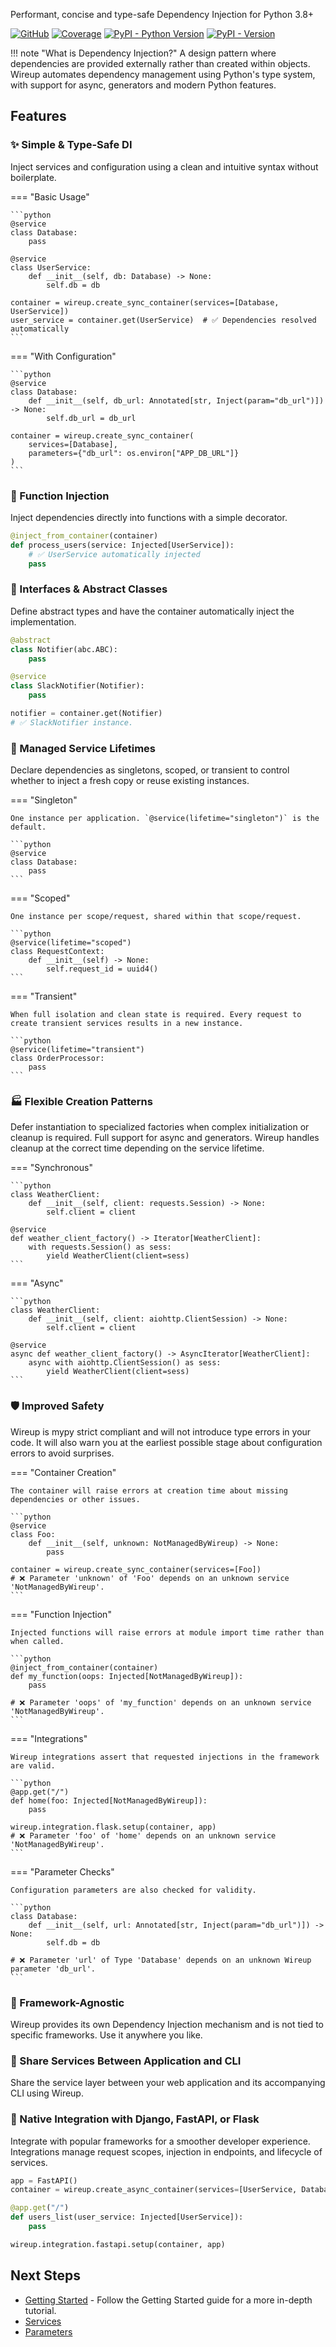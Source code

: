 Performant, concise and type-safe Dependency Injection for Python 3.8+

[![GitHub](https://img.shields.io/github/license/maldoinc/wireup)](https://github.com/maldoinc/wireup)
[![Coverage](https://img.shields.io/codeclimate/coverage/maldoinc/wireup?label=Coverage)](https://codeclimate.com/github/maldoinc/wireup)
[![PyPI - Python Version](https://img.shields.io/pypi/pyversions/wireup)](https://pypi.org/project/wireup/)
[![PyPI - Version](https://img.shields.io/pypi/v/wireup)](https://pypi.org/project/wireup/)

!!! note "What is Dependency Injection?"
    A design pattern where dependencies are provided externally rather than created within objects.
    Wireup automates dependency management using Python's type system, with support for async, generators and modern Python features.

## Features

### ✨ Simple & Type-Safe DI

Inject services and configuration using a clean and intuitive syntax without boilerplate.

=== "Basic Usage"

    ```python
    @service
    class Database:
        pass

    @service
    class UserService:
        def __init__(self, db: Database) -> None:
            self.db = db

    container = wireup.create_sync_container(services=[Database, UserService])
    user_service = container.get(UserService)  # ✅ Dependencies resolved automatically
    ```

=== "With Configuration"

    ```python
    @service
    class Database:
        def __init__(self, db_url: Annotated[str, Inject(param="db_url")]) -> None:
            self.db_url = db_url

    container = wireup.create_sync_container(
        services=[Database], 
        parameters={"db_url": os.environ["APP_DB_URL"]}
    )
    ```

### 🎯 Function Injection

Inject dependencies directly into functions with a simple decorator.

```python
@inject_from_container(container)
def process_users(service: Injected[UserService]):
    # ✅ UserService automatically injected
    pass
```

### 📝 Interfaces & Abstract Classes

Define abstract types and have the container automatically inject the implementation.

```python
@abstract
class Notifier(abc.ABC):
    pass

@service
class SlackNotifier(Notifier):
    pass

notifier = container.get(Notifier)
# ✅ SlackNotifier instance.
```

### 🔄 Managed Service Lifetimes

Declare dependencies as singletons, scoped, or transient to control whether to inject a fresh copy or reuse existing instances.

=== "Singleton"

    One instance per application. `@service(lifetime="singleton")` is the default.

    ```python
    @service
    class Database:
        pass
    ```

=== "Scoped"

    One instance per scope/request, shared within that scope/request.

    ```python
    @service(lifetime="scoped")
    class RequestContext:
        def __init__(self) -> None:
            self.request_id = uuid4()
    ```

=== "Transient"

    When full isolation and clean state is required. Every request to create transient services results in a new instance.

    ```python
    @service(lifetime="transient")
    class OrderProcessor:
        pass
    ```

### 🏭 Flexible Creation Patterns

Defer instantiation to specialized factories when complex initialization or cleanup is required.
Full support for async and generators. Wireup handles cleanup at the correct time depending on the service lifetime.

=== "Synchronous"

    ```python
    class WeatherClient:
        def __init__(self, client: requests.Session) -> None:
            self.client = client

    @service
    def weather_client_factory() -> Iterator[WeatherClient]:
        with requests.Session() as sess:
            yield WeatherClient(client=sess)
    ```

=== "Async"

    ```python
    class WeatherClient:
        def __init__(self, client: aiohttp.ClientSession) -> None:
            self.client = client

    @service
    async def weather_client_factory() -> AsyncIterator[WeatherClient]:
        async with aiohttp.ClientSession() as sess:
            yield WeatherClient(client=sess)
    ```

### 🛡️ Improved Safety

Wireup is mypy strict compliant and will not introduce type errors in your code. It will also warn you at the earliest possible stage about configuration errors to avoid surprises.

=== "Container Creation"

    The container will raise errors at creation time about missing dependencies or other issues.

    ```python
    @service
    class Foo:
        def __init__(self, unknown: NotManagedByWireup) -> None:
            pass

    container = wireup.create_sync_container(services=[Foo])
    # ❌ Parameter 'unknown' of 'Foo' depends on an unknown service 'NotManagedByWireup'.
    ```

=== "Function Injection"

    Injected functions will raise errors at module import time rather than when called.

    ```python
    @inject_from_container(container)
    def my_function(oops: Injected[NotManagedByWireup]):
        pass

    # ❌ Parameter 'oops' of 'my_function' depends on an unknown service 'NotManagedByWireup'.
    ```

=== "Integrations"

    Wireup integrations assert that requested injections in the framework are valid.

    ```python
    @app.get("/")
    def home(foo: Injected[NotManagedByWireup]):
        pass

    wireup.integration.flask.setup(container, app)
    # ❌ Parameter 'foo' of 'home' depends on an unknown service 'NotManagedByWireup'.
    ```

=== "Parameter Checks"

    Configuration parameters are also checked for validity.

    ```python
    class Database:
        def __init__(self, url: Annotated[str, Inject(param="db_url")]) -> None:
            self.db = db

    # ❌ Parameter 'url' of Type 'Database' depends on an unknown Wireup parameter 'db_url'.
    ```

### 📍 Framework-Agnostic

Wireup provides its own Dependency Injection mechanism and is not tied to specific frameworks. Use it anywhere you like.

### 🫶 Share Services Between Application and CLI

Share the service layer between your web application and its accompanying CLI using Wireup.

### 🔌 Native Integration with Django, FastAPI, or Flask

Integrate with popular frameworks for a smoother developer experience.
Integrations manage request scopes, injection in endpoints, and lifecycle of services.

```python
app = FastAPI()
container = wireup.create_async_container(services=[UserService, Database])

@app.get("/")
def users_list(user_service: Injected[UserService]):
    pass

wireup.integration.fastapi.setup(container, app)
```

## Next Steps

* [Getting Started](getting_started.md) - Follow the Getting Started guide for a more in-depth tutorial.
* [Services](services.md)
* [Parameters](parameters.md)